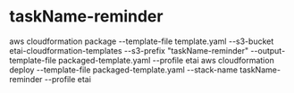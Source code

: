 # taskName-reminder

aws cloudformation package --template-file template.yaml --s3-bucket etai-cloudformation-templates --s3-prefix "taskName-reminder" --output-template-file packaged-template.yaml --profile etai
aws cloudformation deploy --template-file packaged-template.yaml --stack-name taskName-reminder --profile etai